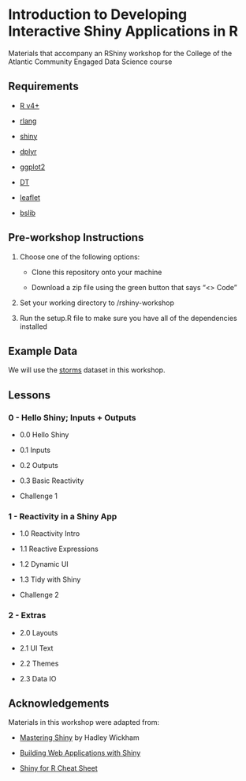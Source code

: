 Introduction to Developing Interactive Shiny Applications in R
================

Materials that accompany an RShiny workshop for the College of the
Atlantic Community Engaged Data Science course

## Requirements

- [R v4+](https://www.r-project.org/)

- [rlang](https://CRAN.R-project.org/package=rlang)

- [shiny](https://CRAN.R-project.org/package=readr)

- [dplyr](https://CRAN.R-project.org/package=dplyr)

- [ggplot2](https://CRAN.R-project.org/package=ggplot2)

- [DT](https://CRAN.R-project.org/package=DT)

- [leaflet](https://CRAN.R-project.org/package=leaflet)

- [bslib](https://CRAN.R-project.org/package=bslib)

## Pre-workshop Instructions

1.  Choose one of the following options:

    - Clone this repository onto your machine

    - Download a zip file using the green button that says “\<\> Code”

2.  Set your working directory to /rshiny-workshop

3.  Run the setup.R file to make sure you have all of the dependencies
    installed

## Example Data

We will use the
[storms](https://dplyr.tidyverse.org/reference/storms.html) dataset in
this workshop.

## Lessons

### 0 - Hello Shiny; Inputs + Outputs

- 0.0 Hello Shiny

- 0.1 Inputs

- 0.2 Outputs

- 0.3 Basic Reactivity

- Challenge 1

### 1 - Reactivity in a Shiny App

- 1.0 Reactivity Intro

- 1.1 Reactive Expressions

- 1.2 Dynamic UI

- 1.3 Tidy with Shiny

- Challenge 2

### 2 - Extras

- 2.0 Layouts

- 2.1 UI Text

- 2.2 Themes

- 2.3 Data IO

## Acknowledgements

Materials in this workshop were adapted from:

- [Mastering Shiny](https://mastering-shiny.org/index.html) by Hadley
  Wickham

- [Building Web Applications with
  Shiny](https://rstudio-education.github.io/shiny-course/)

- [Shiny for R Cheat
  Sheet](https://shiny.posit.co/r/articles/start/cheatsheet/)
